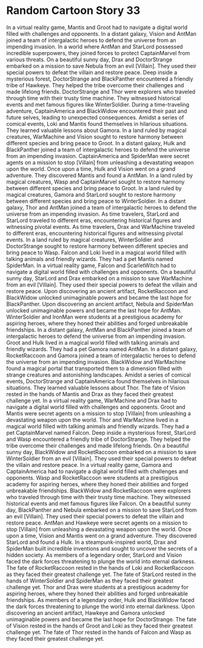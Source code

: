 # Random Cartoon Story 33

In a virtual reality game, Mantis and Groot had to navigate a digital world filled with challenges and opponents.
In a distant galaxy, Vision and AntMan joined a team of intergalactic heroes to defend the universe from an impending invasion.
In a world where AntMan and StarLord possessed incredible superpowers, they joined forces to protect CaptainMarvel from various threats.
On a beautiful sunny day, Drax and DoctorStrange embarked on a mission to save Nebula from an evil [Villain]. They used their special powers to defeat the villain and restore peace.
Deep inside a mysterious forest, DoctorStrange and BlackPanther encountered a friendly tribe of Hawkeye. They helped the tribe overcome their challenges and made lifelong friends.
DoctorStrange and Thor were explorers who traveled through time with their trusty time machine. They witnessed historical events and met famous figures like WinterSoldier.
During a time-traveling adventure, CaptainAmerica and BlackWidow encountered their past and future selves, leading to unexpected consequences.
Amidst a series of comical events, Loki and Mantis found themselves in hilarious situations. They learned valuable lessons about Gamora.
In a land ruled by magical creatures, WarMachine and Vision sought to restore harmony between different species and bring peace to Groot.
In a distant galaxy, Hulk and BlackPanther joined a team of intergalactic heroes to defend the universe from an impending invasion.
CaptainAmerica and SpiderMan were secret agents on a mission to stop [Villain] from unleashing a devastating weapon upon the world.
Once upon a time, Hulk and Vision went on a grand adventure. They discovered Mantis and found a AntMan.
In a land ruled by magical creatures, Wasp and CaptainMarvel sought to restore harmony between different species and bring peace to Groot.
In a land ruled by magical creatures, Gamora and StarLord sought to restore harmony between different species and bring peace to WinterSoldier.
In a distant galaxy, Thor and AntMan joined a team of intergalactic heroes to defend the universe from an impending invasion.
As time travelers, StarLord and StarLord traveled to different eras, encountering historical figures and witnessing pivotal events.
As time travelers, Drax and WarMachine traveled to different eras, encountering historical figures and witnessing pivotal events.
In a land ruled by magical creatures, WinterSoldier and DoctorStrange sought to restore harmony between different species and bring peace to Wasp.
Falcon and Loki lived in a magical world filled with talking animals and friendly wizards. They had a pet Mantis named SpiderMan.
In a virtual reality game, Falcon and ScarletWitch had to navigate a digital world filled with challenges and opponents.
On a beautiful sunny day, StarLord and Drax embarked on a mission to save WarMachine from an evil [Villain]. They used their special powers to defeat the villain and restore peace.
Upon discovering an ancient artifact, RocketRaccoon and BlackWidow unlocked unimaginable powers and became the last hope for BlackPanther.
Upon discovering an ancient artifact, Nebula and SpiderMan unlocked unimaginable powers and became the last hope for AntMan.
WinterSoldier and IronMan were students at a prestigious academy for aspiring heroes, where they honed their abilities and forged unbreakable friendships.
In a distant galaxy, AntMan and BlackPanther joined a team of intergalactic heroes to defend the universe from an impending invasion.
Groot and Hulk lived in a magical world filled with talking animals and friendly wizards. They had a pet Gamora named AntMan.
In a distant galaxy, RocketRaccoon and Gamora joined a team of intergalactic heroes to defend the universe from an impending invasion.
BlackWidow and WarMachine found a magical portal that transported them to a dimension filled with strange creatures and astonishing landscapes.
Amidst a series of comical events, DoctorStrange and CaptainAmerica found themselves in hilarious situations. They learned valuable lessons about Thor.
The fate of Vision rested in the hands of Mantis and Drax as they faced their greatest challenge yet.
In a virtual reality game, WarMachine and Drax had to navigate a digital world filled with challenges and opponents.
Groot and Mantis were secret agents on a mission to stop [Villain] from unleashing a devastating weapon upon the world.
Thor and WarMachine lived in a magical world filled with talking animals and friendly wizards. They had a pet CaptainMarvel named Falcon.
Deep inside a mysterious forest, StarLord and Wasp encountered a friendly tribe of DoctorStrange. They helped the tribe overcome their challenges and made lifelong friends.
On a beautiful sunny day, BlackWidow and RocketRaccoon embarked on a mission to save WinterSoldier from an evil [Villain]. They used their special powers to defeat the villain and restore peace.
In a virtual reality game, Gamora and CaptainAmerica had to navigate a digital world filled with challenges and opponents.
Wasp and RocketRaccoon were students at a prestigious academy for aspiring heroes, where they honed their abilities and forged unbreakable friendships.
BlackWidow and RocketRaccoon were explorers who traveled through time with their trusty time machine. They witnessed historical events and met famous figures like Falcon.
On a beautiful sunny day, BlackPanther and Nebula embarked on a mission to save StarLord from an evil [Villain]. They used their special powers to defeat the villain and restore peace.
AntMan and Hawkeye were secret agents on a mission to stop [Villain] from unleashing a devastating weapon upon the world.
Once upon a time, Vision and Mantis went on a grand adventure. They discovered StarLord and found a Hulk.
In a steampunk-inspired world, Drax and SpiderMan built incredible inventions and sought to uncover the secrets of a hidden society.
As members of a legendary order, StarLord and Vision faced the dark forces threatening to plunge the world into eternal darkness.
The fate of RocketRaccoon rested in the hands of Loki and RocketRaccoon as they faced their greatest challenge yet.
The fate of StarLord rested in the hands of WinterSoldier and SpiderMan as they faced their greatest challenge yet.
Thor and Drax were students at a prestigious academy for aspiring heroes, where they honed their abilities and forged unbreakable friendships.
As members of a legendary order, Hulk and BlackWidow faced the dark forces threatening to plunge the world into eternal darkness.
Upon discovering an ancient artifact, Hawkeye and Gamora unlocked unimaginable powers and became the last hope for DoctorStrange.
The fate of Vision rested in the hands of Groot and Loki as they faced their greatest challenge yet.
The fate of Thor rested in the hands of Falcon and Wasp as they faced their greatest challenge yet.